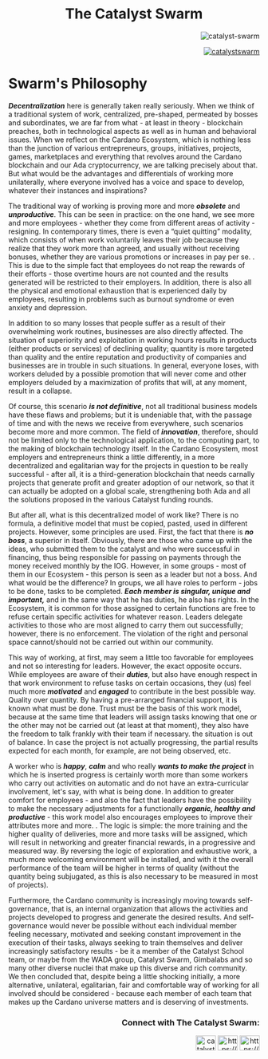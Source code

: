 <h1 align="center">The Catalyst Swarm</h3>

<p align="right"> <img src="https://komarev.com/ghpvc/?username=catalyst-swarm&label=Profile%20views&color=0e75b6&style=flat" alt="catalyst-swarm" /> </p>
</div>

<p align="right"> <a href="https://twitter.com/catalystswarm" target="blank"><img src="https://img.shields.io/twitter/follow/catalystswarm?logo=twitter&style=for-the-badge" alt="catalystswarm" /></a> </p>

# Swarm's Philosophy

</div>

***Decentralization*** here is generally taken really seriously. When we think of a traditional system of work, centralized, pre-shaped, permeated by bosses and subordinates, we are far from what - at least in theory - blockchain preaches, both in technological aspects as well as in human and behavioral issues. When we reflect on the Cardano Ecosystem, which is nothing less than the junction of various entrepreneurs, groups, initiatives, projects, games, marketplaces and everything that revolves around the Cardano blockchain and our Ada cryptocurrency, we are talking precisely about that. But what would be the advantages and differentials of working more unilaterally, where everyone involved has a voice and space to develop, whatever their instances and inspirations?

The traditional way of working is proving more and more ***obsolete*** and ***unproductive***. This can be seen in practice: on the one hand, we see more and more employees - whether they come from different areas of activity - resigning. In contemporary times, there is even a “quiet quitting” modality, which consists of when work voluntarily leaves their job because they realize that they work more than agreed, and usually without receiving bonuses, whether they are various promotions or increases in pay per se. . This is due to the simple fact that employees do not reap the rewards of their efforts - those overtime hours are not counted and the results generated will be restricted to their employers. In addition, there is also all the physical and emotional exhaustion that is experienced daily by employees, resulting in problems such as burnout syndrome or even anxiety and depression.

In addition to so many losses that people suffer as a result of their overwhelming work routines, businesses are also directly affected. The situation of superiority and exploitation in working hours results in products (either products or services) of declining quality; quantity is more targeted than quality and the entire reputation and productivity of companies and businesses are in trouble in such situations. In general, everyone loses, with workers deluded by a possible promotion that will never come and other employers deluded by a maximization of profits that will, at any moment, result in a collapse.

Of course, this scenario ***is not definitive***, not all traditional business models have these flaws and problems; but it is undeniable that, with the passage of time and with the news we receive from everywhere, such scenarios become more and more common. The field of ***innovation***, therefore, should not be limited only to the technological application, to the computing part, to the making of blockchain technology itself. In the Cardano Ecosystem, most employers and entrepreneurs think a little differently, in a more decentralized and egalitarian way for the projects in question to be really successful - after all, it is a third-generation blockchain that needs carnally projects that generate profit and greater adoption of our network, so that it can actually be adopted on a global scale, strengthening both Ada and all the solutions proposed in the various Catalyst funding rounds.

But after all, what is this decentralized model of work like? There is no formula, a definitive model that must be copied, pasted, used in different projects. However, some principles are used. First, the fact that there is ***no boss***, a superior in itself. Obviously, there are those who came up with the ideas, who submitted them to the catalyst and who were successful in financing, thus being responsible for passing on payments through the money received monthly by the IOG. However, in some groups - most of them in our Ecosystem - this person is seen as a leader but not a boss. And what would be the difference? In groups, we all have roles to perform - jobs to be done, tasks to be completed. ***Each member is singular, unique and important,*** and in the same way that he has duties, he also has rights. In the Ecosystem, it is common for those assigned to certain functions are free to refuse certain specific activities for whatever reason. Leaders delegate activities to those who are most aligned to carry them out successfully; however, there is no enforcement. The violation of the right and personal space cannot/should not be carried out within our community.

This way of working, at first, may seem a little too favorable for employees and not so interesting for leaders. However, the exact opposite occurs. While employees are aware of their ***duties***, but also have enough respect in that work environment to refuse tasks on certain occasions, they (us) feel much more ***motivated*** and ***engaged*** to contribute in the best possible way. Quality over quantity. By having a pre-arranged financial support, it is known what must be done. Trust must be the basis of this work model, because at the same time that leaders will assign tasks knowing that one or the other may not be carried out (at least at that moment), they also have the freedom to talk frankly with their team if necessary. the situation is out of balance. In case the project is not actually progressing, the partial results expected for each month, for example, are not being observed, etc.

A worker who is ***happy***, ***calm*** and who really ***wants to make the project*** in which he is inserted progress is certainly worth more than some workers who carry out activities on automatic and do not have an extra-curricular involvement, let's say, with what is being done. In addition to greater comfort for employees - and also the fact that leaders have the possibility to make the necessary adjustments for a functionally ***organic, healthy and productive*** - this work model also encourages employees to improve their attributes more and more. . The logic is simple: the more training and the higher quality of deliveries, more and more tasks will be assigned, which will result in networking and greater financial rewards, in a progressive and measured way. By reversing the logic of exploration and exhaustive work, a much more welcoming environment will be installed, and with it the overall performance of the team will be higher in terms of quality (without the quantity being subjugated, as this is also necessary to be measured in most of projects).

Furthermore, the Cardano community is increasingly moving towards self-governance, that is, an internal organization that allows the activities and projects developed to progress and generate the desired results. And self-governance would never be possible without each individual member feeling necessary, motivated and seeking constant improvement in the execution of their tasks, always seeking to train themselves and deliver increasingly satisfactory results - be it a member of the Catalyst School team, or maybe from the WADA group, Catalyst Swarm, Gimbalabs and so many other diverse nuclei that make up this diverse and rich community. We then concluded that, despite being a little shocking initially, a more alternative, unilateral, egalitarian, fair and comfortable way of working for all involved should be considered - because each member of each team that makes up the Cardano universe matters and is deserving of investments.

<h3 align="right">Connect with The Catalyst Swarm:</h3>
<p align="right">
<a href="https://twitter.com/catalystswarm" target="blank"><img align="center" src="https://raw.githubusercontent.com/rahuldkjain/github-profile-readme-generator/master/src/images/icons/Social/twitter.svg" alt="catalystswarm" height="30" width="40" /></a>
<a href="https://www.youtube.com/c/https://www.youtube.com/@catalystswarm" target="blank"><img align="center" src="https://raw.githubusercontent.com/rahuldkjain/github-profile-readme-generator/master/src/images/icons/Social/youtube.svg" alt="https://www.youtube.com/@catalystswarm" height="30" width="40" /></a>
<a href="https://discord.gg/https://discord.gg/9pbRF2PfcU" target="blank"><img align="center" src="https://raw.githubusercontent.com/rahuldkjain/github-profile-readme-generator/master/src/images/icons/Social/discord.svg" alt="https://discord.gg/9pbRF2PfcU" height="30" width="40" /></a>
</p>

